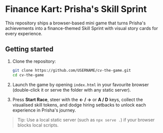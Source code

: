 # Finance Kart: Prisha's Skill Sprint

This repository ships a browser-based mini game that turns Prisha's achievements into a finance-themed Skill Sprint with visual
story cards for every experience.

## Getting started

1. Clone the repository:

   ```bash
   git clone https://github.com/USERNAME/cv-the-game.git
   cd cv-the-game
   ```

2. Launch the game by opening `index.html` in your favourite browser (double-click it or serve the folder with any static server).

3. Press **Start Race**, steer with the **← / →** or **A / D** keys, collect the visualised skill tokens, and dodge hiring
setbacks to unlock each experience in Prisha's journey.

> Tip: Use a local static server (such as `npx serve .`) if your browser blocks local scripts.

